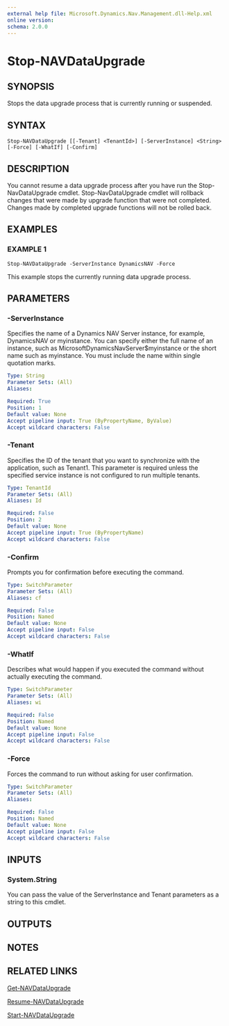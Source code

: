 ```yaml
---
external help file: Microsoft.Dynamics.Nav.Management.dll-Help.xml
online version:
schema: 2.0.0
---
```


# Stop-NAVDataUpgrade

## SYNOPSIS
Stops the data upgrade process that is currently running or suspended.

## SYNTAX

```
Stop-NAVDataUpgrade [[-Tenant] <TenantId>] [-ServerInstance] <String> [-Force] [-WhatIf] [-Confirm]
```

## DESCRIPTION
You cannot resume a data upgrade process after you have run the Stop-NavDataUpgrade cmdlet.
Stop-NavDataUpgrade cmdlet will rollback changes that were made by upgrade function that were not completed. Changes made by completed upgrade functions will not be rolled back.

## EXAMPLES

### EXAMPLE 1
```
Stop-NAVDataUpgrade -ServerInstance DynamicsNAV -Force
```

This example stops the currently running data upgrade process.

## PARAMETERS

### -ServerInstance
Specifies the name of a Dynamics NAV Server instance, for example, DynamicsNAV or myinstance.
You can specify either the full name of an instance, such as MicrosoftDynamicsNavServer$myinstance or the short name such as myinstance.
You must include the name within single quotation marks.

```yaml
Type: String
Parameter Sets: (All)
Aliases:

Required: True
Position: 1
Default value: None
Accept pipeline input: True (ByPropertyName, ByValue)
Accept wildcard characters: False
```

### -Tenant
Specifies the ID of the tenant that you want to synchronize with the application, such as Tenant1. This parameter is required unless the specified service instance is not configured to run multiple tenants.

```yaml
Type: TenantId
Parameter Sets: (All)
Aliases: Id

Required: False
Position: 2
Default value: None
Accept pipeline input: True (ByPropertyName)
Accept wildcard characters: False
```

### -Confirm
Prompts you for confirmation before executing the command.

```yaml
Type: SwitchParameter
Parameter Sets: (All)
Aliases: cf

Required: False
Position: Named
Default value: None
Accept pipeline input: False
Accept wildcard characters: False
```

### -WhatIf
Describes what would happen if you executed the command without actually executing the command.

```yaml
Type: SwitchParameter
Parameter Sets: (All)
Aliases: wi

Required: False
Position: Named
Default value: None
Accept pipeline input: False
Accept wildcard characters: False
```

### -Force
Forces the command to run without asking for user confirmation.

```yaml
Type: SwitchParameter
Parameter Sets: (All)
Aliases:

Required: False
Position: Named
Default value: None
Accept pipeline input: False
Accept wildcard characters: False
```

## INPUTS

### System.String 
You can pass the value of the ServerInstance and Tenant parameters as a string to this cmdlet.

## OUTPUTS

## NOTES
## RELATED LINKS
[Get-NAVDataUpgrade](Get-NAVDataUpgrade.md)

[Resume-NAVDataUpgrade](Resume-NAVDataUpgrade.md)

[Start-NAVDataUpgrade](Start-NAVDataUpgrade.md)
